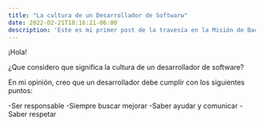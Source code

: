 ```yaml
---
title: "La cultura de un Desarrollador de Softwarw"
date: 2022-02-21T18:16:21-06:00
description: 'Este es mi primer post de la travesía en la Misión de Backend con Node JS de Launch X.'
---
```



¡Hola!

¿Que considero que significa la cultura de un desarrollador de software?

En mi opinión, creo que un desarrollador debe cumplir con los siguientes puntos:

-Ser responsable
-Siempre buscar mejorar
-Saber ayudar y comunicar
-Saber respetar

